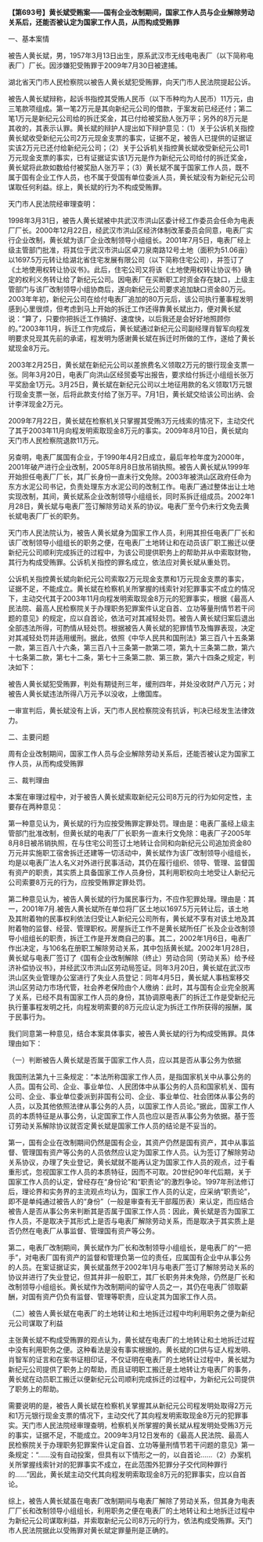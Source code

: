 **【第693号】黄长斌受贿案——国有企业改制期间，国家工作人员与企业解除劳动关系后，还能否被认定为国家工作人员，从而构成受贿罪**

一、基本案情

被告人黄长斌，男，1957年3月13日出生，原系武汉市无线电电表厂（以下简称电表厂）厂长。因涉嫌犯受贿罪于2009年7月30日被逮捕。

湖北省天门市人民检察院以被告人黄长斌犯受贿罪，向天门市人民法院提起公诉。

被告人黄长斌辩称，起诉书指控其受贿人民币（以下币种均为人民币）11万元，由三笔款项组成。第一笔2万元是其向新纪元公司的借款，于案发前已经还付；第二笔1万元是新纪元公司给的拆迁奖金，其已付给被奖励人张万平；另外的8万元是其收的，其表示认罪。黄长斌的辩护人提出如下辩护意见：（1）关于公诉机关指控黄长斌收受新纪元公司2万元现金支票的事实，证据不足，被告人已提供的证据证实该2万元已还付给新纪元公司；（2）关于公诉机关指控黄长斌收受新纪元公司1万元现金支票的事实，已有证据证实该1万元是作为新纪元公司给付的拆迁奖金，黄长斌将此款如数给付被奖励人张万平；（3）黄长斌不属于国家工作人员，既不属于国有企业工作人员，也不属于受国有单位委派人员，黄长斌没有为新纪元公司谋取任何利益。综上，黄长斌的行为不构成受贿罪。

天门市人民法院经审理查明：

1998年3月31日，被告人黄长斌被中共武汉市洪山区委计经工作委员会任命为电表厂厂长。2000年12月22日，经武汉市洪山区经济体制改革委员会同意，电表厂实行企业改制，黄长斌为该厂企业改制领导小组组长。2001年7月5日，电表厂经上级主管部门批准，将其位于武汉市洪山区卓刀泉南路12号土地（面积为51.06亩）以1697.5万元转让给湖北省住宅发展有限公司（以下简称住宅公司），并签订了《土地使用权转让协议书》。此后，住宅公司又将该《土地使用权转让协议书》确定的权利义务转让给了新纪元公司。因电表厂在买断职工时资金存在缺口，上级主管部门与该厂改制领导小组协商后，遂向新纪元公司要求追加缺口资金80万元。2003年年初，新纪元公司在给付电表厂追加的80万元后，该公司执行董事程发明感到心里很烦，但考虑到马上开始的拆迁工作还得靠黄长斌出力，便对黄长斌说：“算了，只要你把拆迁工作搞好、速度快，以后我还是会好好地照顾你的。”2003年11月，拆迁工作完成后，黄长斌通过新纪元公司副经理肖智军向程发明要求兑现其先前的承诺，程发明为感谢黄长斌在拆迁时所做的工作，遂给了黄长斌现金8万元。

2003年2月25日，黄长斌在新纪元公司以差旅费名义领取2万元的银行现金支票一张。同年3月20日，电表厂向洪山区经贸委写出报告，要求给付拆迁小组组长张万平奖励金1万元。3月25日，黄长斌在新纪元公司以土地征用款的名义领取1万元银行现金支票一张，后将此款支付给了张万平。7月1日，黄长斌交给该公司出纳、会计李洋现金2万元。

2009年7月22日，黄长斌在检察机关只掌握其受贿3万元线索的情况下，主动交代了其于2003年11月向程发明索取现金8万元的事实。2009年8月10日，黄长斌向天门市人民检察院退款11万元。

另查明，电表厂属国有企业，于1990年4月2日成立，最后年检年度为2000年，2001年破产进行企业改制，2005年8月8日放吊销执照。被告人黄长斌从1999年开始担任电表厂厂长，其厂长身份一直未行文免除。2003年被洪山区政府任命为东方水泥公司书记，负责处理东方水泥公司的改制工作。电表厂通过整体出让土地实现改制，其间，黄长斌系企业改制领导小组组长，同时系拆迁组成员。2002年1月28日，黄长斌与电表厂签订解除劳动关系的协议。电表厂至今仍未行文免去黄长斌电表厂厂长的职务。

天门市人民法院认为，被告人黄长斌身为国家工作人员，利用其担任电表厂厂长和该厂改制领导小组组长的职务之便，在电表厂土地转让和在动员该厂职工搬迁以便新纪元公司顺利完成拆迁的过程中，为该公司提供职务上的帮助并从中索取财物，其行为构成受贿罪。公诉机关指控的罪名成立，依法应对黄长斌从重处罚。

公诉机关指控黄长斌向新纪元公司索取2万元现金支票和1万元现金支票的事实，证据不足，不能成立。黄长斌在检察机关所掌握的线索针对犯罪事实不成立的情况下，主动交代其于2003年11月向程发明索取现金8万元的犯罪事实，根据《最高人民法院、最高人民检察院关于办理职务犯罪案件认定自首、立功等量刑情节若干问题的意见》的规定，应以自首论，依法可对其减轻处罚。被告人黄长斌归案后退出全部违法所得，可酌情从轻处罚。根据被告人黄长斌的犯罪情节及悔罪表现，决定对其减轻处罚并适用缓刑。据此，依照《中华人民共和国刑法》第三百八十五条第一款，第三百八十六条，第三百八十三条第一款第二项，第九十三条第二款，第六十七条第二款，第七十二条，第七十三条第二款、第三款，第六十四条之规定，判决如下：

被告人黄长斌犯受贿罪，判处有期徒刑三年，缓刑四年，并处没收财产八万元；对被告人黄长斌违法所得八万元予以没收，上缴国库。

一审宣判后，黄长斌没有上诉，天门市人民检察院没有抗诉，判决已经发生法律效力。

二、主要问题

周有企业改制期间，国家工作人员与企业解除劳动关系后，还能否被认定为国家工作人员，从而构成受贿罪

三、裁判理由

本案在审理过程中，对于被告人黄长斌索取新纪元公司8万元的行为如何定性，主要存在两种意见：

第一种意见认为，黄长斌的行为应按受贿罪定罪处罚。理由是：电表厂虽经上级主管部门批准改制，但黄长斌的电表厂厂长职务一直未行文免除：电表厂子2005年8月8日被吊销执照，在与住宅公司签订土地转让合同和向新纪元公司追加资金80万元并实施职工宿舍拆迁还建等一切活动中，黄长斌作为该厂改制领导小组组长，均是以电表厂法人名义对外进行民事活动，其仍在履行组织、领导、管理、监督国有资产的职责，其实质上具备国家工作人员身份，其利用职权向土地受让人新纪元公司索要8万元的行为，应按受贿罪定罪处罚。

第二种意见认为，被告人黄长斌的行为属民事行为，不应作犯罪处理。理由是：其一，2001年7月.被告人黄长斌所在单位将厂区土地以1697.5万元转让后，该土地及其附着物的民事权利依法归受让人新纪元公司所有，黄长斌不享有对该土地及其附着物的监督、经营、管理职权。房屋拆迁工作不是黄长斌所任厂长及企业改制领导小组组长的职责，拆迁工作是开发商自己的事。其二，2002年1月6日，电表厂作出决定，与106名在册职工解除劳动关系，其中包括黄长斌。2002年1月28日，黄长斌与电表厂签订了《国有企业改制解除（终止）劳动合同（劳动关系）给予经济补偿协议书》，并经武汉市洪山区劳动局签证。同年3月20日，黄长斌在武汉市洪山区失业管理办公室进行了失业人员登记：同年4月5日，黄长斌人事档案移交洪山区劳动力市场代管，社会养老保险由个人缴纳：此时，其与国有企业完全脱离了关系，已经不具有国家工作人员的身份，其协调原电表厂的拆迁工作是受新纪元执行董事程发明之托，向程发明索要的8万元应认定为拆迁工作所获得的报酬，属于民事行为。

我们同意第一种意见，结合本案具体事实，被告人黄长斌的行为构成受贿罪。具体理由如下：

（一）判断被告人黄长斌是否属于国家工作人员，应以其是否从事公务为依据

我国刑法第九十三条规定：“本法所称国家工作人员，是指国家机关中从事公务的人员。国有公司、企业、事业单位、人民团体中从事公务的人员和国家机关、国有公司、企业、事业单位委派到非国有公司、企业、事业单位、社会团体从事公务的人员，以及其他依照法律从事公务的人员，以国家工作人员论。”据此，国家工作人员的本质特征是从事公务，认定国家工作人员也应以是否从事公务为依据。基于签订劳动关系解除协议就否定黄长斌是国家工作人员的结论是不妥当的。

第一，国有企业在改制期间仍然是国有企业，其资产仍然是国有资产，其中从事监督、管理国有资产等公务的人员依然应认定为国家工作人员。认为签订了解除劳动关系协议，办理了失业登记，黄长斌就不能再认定为国家工作人员的观点，过于看重形式，忽视国家工作人员的本质特征，因而不可取。20世纪90年代后期，关于国家工作人员的认定，曾经存在“身份论”和“职责论”的激烈争论。1997年刑法修订后，理论界和实务界的主流观点均认为，国家工作人员的认定，应采纳“职责论”，即不是单纯通过被告人的“身份”（一般是审查有无干部履历表）来认定，而应结合被告人是否从事公务来判断其是否属于国家工作人员：因此，黄长斌是否为国家工作人员，不是取决于其形式上是否与电表厂解除劳动关系，而是取决于其实质上是否仍然在电表厂从事监督、管理国有资产等公务。

第二，电表厂改制期间，黄长斌作为厂长和改制领导小组组长，是电表厂的“一把手”，对电表厂国有资产的监督和管理负第一位的责任，应属国有企业中从事公务的人员。在案证据证实，黄长斌虽然于2002年1月与电表厂签订了解除劳动关系的协议并进行了失业登记，但其并非一般职工，其厂长职务并未免除，仍然是厂长和改制领导小组组长。黄长斌作为改制期间的留守人员之一，其仍在电表厂领取薪酬，对国有资产仍负有监督、管理等职责，应认定其为国家工作人员。

（二）被告人黄长斌在电表厂的土地转让和土地拆迁过程中均利用职务之便为新纪元公司谋取了利益

主张黄长斌不构成受贿罪的观点认为，黄长斌在电表厂的土地转让和土地拆迁过程中没有利用职务之便。这种看法是没有事实根据的。黄长斌的口供与证人程发明、肖智军的证言和在案书证相印证，不仅证明在电表厂的土地转让过程中，黄长斌为新纪元公司提供了职务上的帮助，而且证明职工搬迁是土地转让方电表厂的事务，黄长斌在动员职工搬迁以便新纪元公司顺利完成拆迁的过程中，为新纪元公司提供了职务上的帮助。

需要说明的是，被告人黄长斌在检察机关掌握其从新纪元公司程发明处取得2万元和1万元银行现金支票的情况下，主动交代了其向程发明索取现金8万元的犯罪事实。天门市人民法院经审理查明，检察机关所掌握的黄长斌从程发明处受贿3万元的事实，证据不足，不能成立。2009年3月12日发布的《最高人民法院、最高人民检察院关于办理职务犯罪案件认定自首、立功等量刑情节若干问题的意见》第一条规定：“……没有自动投案，但具有以下情形之一的，以自首论……（2）办案机关所掌握线索针对的犯罪事实不成立，在此范围外犯罪分子交代同种罪行的……”因此，黄长斌主动交代其向程发明索取现金8万元的犯罪事实，应以自首论。

综上，被告人黄长斌虽在电表厂改制期间与电表厂解除了劳动关系，但其身为电表厂厂长和改制领导小组组长，利用职务之便在电表厂的土地转让和土地拆迁过程中为新纪元公司谋取利益，并索取新纪元公司8万元的行为，依法构成受贿罪。天门市人民法院据此以受贿罪对黄长斌定罪量刑是正确的。